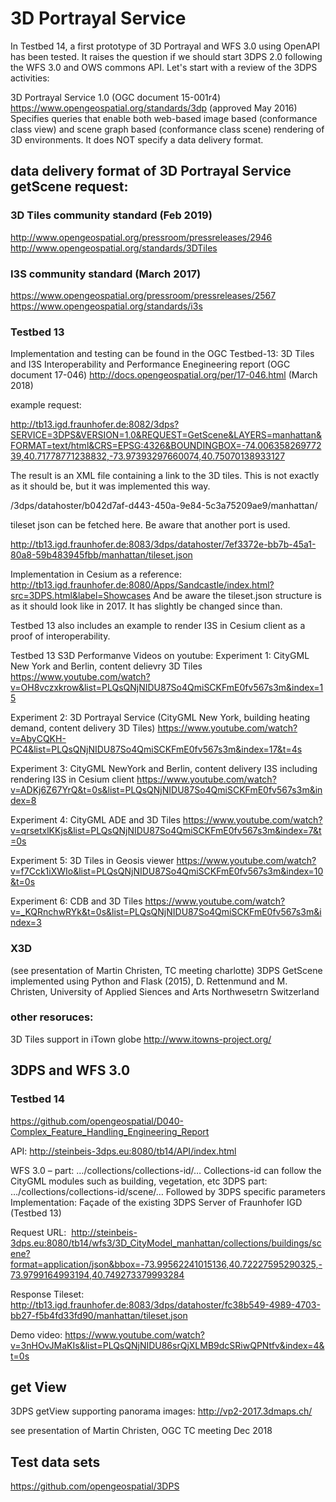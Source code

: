 # 3D Portrayal Service

In Testbed 14, a first prototype of 3D Portrayal and WFS 3.0 using OpenAPI has been tested. It raises the question if we should start 3DPS 2.0 following the WFS 3.0 and OWS commons API. Let's start with a review of the 3DPS activities:

3D Portrayal Service 1.0 (OGC document 15-001r4)
https://www.opengeospatial.org/standards/3dp (approved May 2016)
Specifies queries that enable both web-based image based (conformance class view) and scene graph based (conformance class scene) rendering of 3D environments. It does NOT specify a data delivery format. 

## data delivery format of 3D Portrayal Service getScene request:

### 3D Tiles community standard (Feb 2019)
http://www.opengeospatial.org/pressroom/pressreleases/2946
http://www.opengeospatial.org/standards/3DTiles

### I3S community standard (March 2017)
https://www.opengeospatial.org/pressroom/pressreleases/2567
https://www.opengeospatial.org/standards/i3s

### Testbed 13
Implementation and testing can be found in the OGC Testbed-13: 3D Tiles and I3S Interoperability and Performance Enegineering report (OGC document 17-046)
http://docs.opengeospatial.org/per/17-046.html (March 2018)

example request:

http://tb13.igd.fraunhofer.de:8082/3dps?SERVICE=3DPS&VERSION=1.0&REQUEST=GetScene&LAYERS=manhattan&FORMAT=text/html&CRS=EPSG:4326&BOUNDINGBOX=-74.00635826977239,40.71778771238832,-73.97393297660074,40.75070138933127

The result is an XML file containing a link to the 3D tiles. This is not exactly as it should be, but it was implemented this way.

/3dps/datahoster/b042d7af-d443-450a-9e84-5c3a75209ae9/manhattan/

tileset json can be fetched here. Be aware that another port is used.

http://tb13.igd.fraunhofer.de:8083/3dps/datahoster/7ef3372e-bb7b-45a1-80a8-59b483945fbb/manhattan/tileset.json

Implementation in Cesium as a reference:
http://tb13.igd.fraunhofer.de:8080/Apps/Sandcastle/index.html?src=3DPS.html&label=Showcases
And be aware the tileset.json structure  is as it should look like in 2017. It has slightly be changed since than.

Testbed 13 also includes an example to render I3S in Cesium client as a proof of interoperability.

Testbed 13 S3D Performanve Videos on youtube:
Experiment 1: CityGML New York and Berlin, content delievry 3D Tiles
https://www.youtube.com/watch?v=OH8vczxkrow&list=PLQsQNjNIDU87So4QmiSCKFmE0fv567s3m&index=15

Experiment 2: 3D Portrayal Service (CityGML New York, building heating demand, content delivery 3D Tiles) 
https://www.youtube.com/watch?v=AbyCQKH-PC4&list=PLQsQNjNIDU87So4QmiSCKFmE0fv567s3m&index=17&t=4s

Experiment 3: CityGML NewYork and Berlin, content delivery I3S including rendering I3S in Cesium client
https://www.youtube.com/watch?v=ADKj6Z67YrQ&t=0s&list=PLQsQNjNIDU87So4QmiSCKFmE0fv567s3m&index=8

Experiment 4: CityGML ADE and 3D Tiles
https://www.youtube.com/watch?v=qrsetxlKKjs&list=PLQsQNjNIDU87So4QmiSCKFmE0fv567s3m&index=7&t=0s

Experiment 5: 3D Tiles in Geosis viewer
https://www.youtube.com/watch?v=f7Cck1iXWIo&list=PLQsQNjNIDU87So4QmiSCKFmE0fv567s3m&index=10&t=0s

Experiment 6: CDB and 3D Tiles
https://www.youtube.com/watch?v=_KQRnchwRYk&t=0s&list=PLQsQNjNIDU87So4QmiSCKFmE0fv567s3m&index=3

### X3D 
(see presentation of Martin Christen, TC meeting charlotte)
3DPS GetScene implemented using Python and Flask (2015), D. Rettenmund and M. Christen, University of Applied Siences and Arts Northwesetrn Switzerland


### other resoruces:

3D Tiles support in iTown globe
http://www.itowns-project.org/

## 3DPS and WFS 3.0
### Testbed 14

https://github.com/opengeospatial/D040-Complex_Feature_Handling_Engineering_Report

API: http://steinbeis-3dps.eu:8080/tb14/API/index.html

WFS 3.0  – part: …/collections/collections-id/…
Collections-id can follow the CityGML modules such as building, vegetation, etc
3DPS part: …/collections/collections-id/scene/…
Followed by 3DPS specific parameters
Implementation: 
Façade of the existing 3DPS Server of Fraunhofer IGD (Testbed 13)

Request URL: 
http://steinbeis-3dps.eu:8080/tb14/wfs3/3D_CityModel_manhattan/collections/buildings/scene?format=application/json&bbox=-73.99562241015136,40.72227595290325,-73.9799164993194,40.749273379993284


Response Tileset: 
http://tb13.igd.fraunhofer.de:8083/3dps/datahoster/fc38b549-4989-4703-bb27-f5b4fd33fd90/manhattan/tileset.json

Demo video:
https://www.youtube.com/watch?v=3nHOvJMaKIs&list=PLQsQNjNIDU86srQjXLMB9dcSRiwQPNtfv&index=4&t=0s


## get View

3DPS getView supporting panorama images:
http://vp2-2017.3dmaps.ch/

see presentation of Martin Christen, OGC TC meeting Dec 2018

## Test data sets 
https://github.com/opengeospatial/3DPS
